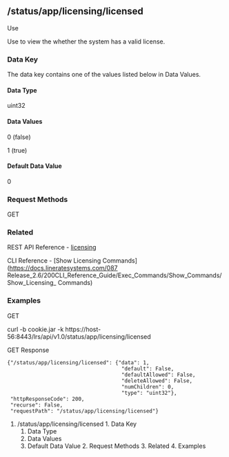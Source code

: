 ## /status/app/licensing/licensed

Use

Use to view the whether the system has a valid license.

### Data Key

The data key contains one of the values listed below in Data Values.

#### Data Type

uint32

#### Data Values

0 (false)

1 (true)

#### Default Data Value

0

### Request Methods

GET

### Related

REST API Reference -
[licensing](/087Release_2.6/250REST_API_Reference_Guide/config/licensing)

CLI Reference - [Show Licensing Commands](https://docs.lineratesystems.com/087
Release_2.6/200CLI_Reference_Guide/Exec_Commands/Show_Commands/Show_Licensing_
Commands)

### Examples

GET

curl -b cookie.jar -k
https://host-56:8443/lrs/api/v1.0/status/app/licensing/licensed

GET Response

    
    
    {"/status/app/licensing/licensed": {"data": 1,
                                         "default": False,
                                         "defaultAllowed": False,
                                         "deleteAllowed": False,
                                         "numChildren": 0,
                                         "type": "uint32"},
     "httpResponseCode": 200,
     "recurse": False,
     "requestPath": "/status/app/licensing/licensed"}
    

  1. /status/app/licensing/licensed
    1. Data Key
      1. Data Type
      2. Data Values
      3. Default Data Value
    2. Request Methods
    3. Related
    4. Examples

